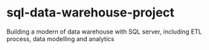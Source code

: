 # sql-data-warehouse-project
Building a modern of data warehouse with SQL server, including ETL process, data modelling and analytics 
